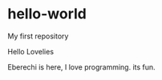 # hello-world
My first repository
 
 Hello Lovelies
 
 Eberechi is here, I love programming. its fun.
